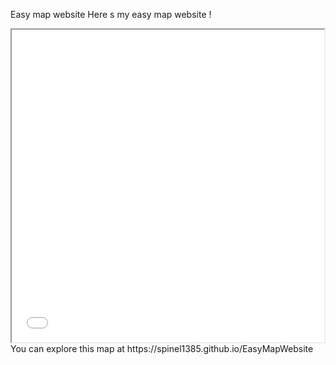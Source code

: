Easy map website
Here s my easy map website !
<iframe src="ManausMap.html" height="500" width="500"></iframe>
You can explore this map at https://spinel1385.github.io/EasyMapWebsite
